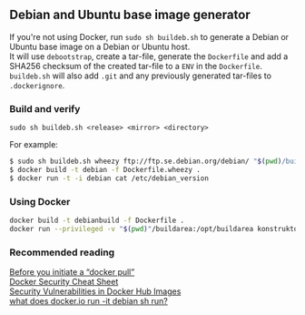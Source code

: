 ## Debian and Ubuntu base image generator
If you're not using Docker, run `sudo sh buildeb.sh` to generate a Debian or Ubuntu base image on a Debian or Ubuntu host.  
It will use `debootstrap`, create a tar-file, generate the `Dockerfile`
and add a SHA256 checksum of the created tar-file to a `ENV` in the `Dockerfile`.
`buildeb.sh` will also add `.git` and any previously generated tar-files
to `.dockerignore`.

### Build and verify
`sudo sh buildeb.sh <release> <mirror> <directory>`  

For example:
```sh
$ sudo sh buildeb.sh wheezy ftp://ftp.se.debian.org/debian/ "$(pwd)/buildarea"
$ docker build -t debian -f Dockerfile.wheezy .
$ docker run -t -i debian cat /etc/debian_version
```

### Using Docker
```sh
docker build -t debianbuild -f Dockerfile .
docker run --privileged -v "$(pwd)"/buildarea:/opt/buildarea konstruktoid/debianbuild wheezy ftp://ftp.se.debian.org/debian/
```

### Recommended reading  
[Before you initiate a “docker pull”](https://securityblog.redhat.com/2014/12/18/before-you-initiate-a-docker-pull/)  
[Docker Security Cheat Sheet](https://github.com/konstruktoid/Docker/blob/master/Security/CheatSheet.md)  
[Security Vulnerabilities in Docker Hub Images](http://www.infoq.com/news/2015/05/Docker-Image-Vulnerabilities)  
[what does docker.io run -it debian sh run?](https://joeyh.name/blog/entry/docker_run_debian/)  
